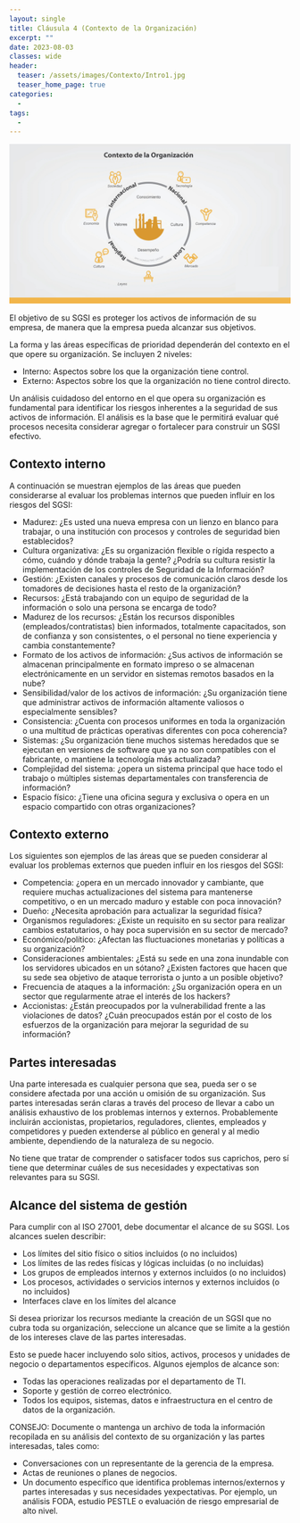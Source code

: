 ```yaml
---
layout: single
title: Cláusula 4 (Contexto de la Organización)
excerpt: ""
date: 2023-08-03
classes: wide
header:
  teaser: /assets/images/Contexto/Intro1.jpg
  teaser_home_page: true
categories:
  - 
tags:
  - 
---
```


![](/assets/images/Contexto/Intro2.jpg)

El objetivo de su SGSI es proteger los activos de información de su empresa, de manera que la empresa pueda alcanzar sus objetivos.

La forma y las áreas específicas de prioridad dependerán del contexto en el que opere su organización. Se incluyen 2 niveles:

* Interno: Aspectos sobre los que la organización tiene control.
* Externo: Aspectos sobre los que la organización no tiene control directo.

Un análisis cuidadoso del entorno en el que opera su organización es fundamental para identificar los riesgos inherentes a la seguridad de sus activos de información. El análisis es la base que le permitirá evaluar qué procesos necesita considerar agregar o fortalecer para construir un SGSI efectivo.

## Contexto interno

A continuación se muestran ejemplos de las áreas que pueden considerarse al evaluar los problemas internos que pueden influir en los riesgos del SGSI:

* Madurez: ¿Es usted una nueva empresa con un lienzo en blanco para trabajar, o una institución con procesos y controles de seguridad bien establecidos?
* Cultura organizativa: ¿Es su organización flexible o rígida respecto a cómo, cuándo y dónde trabaja la gente? ¿Podría su cultura resistir la implementación de los controles de Seguridad de la Información?
* Gestión: ¿Existen canales y procesos de comunicación claros desde los tomadores de decisiones hasta el resto de la organización?
* Recursos: ¿Está trabajando con un equipo de seguridad de la información o solo una persona se encarga de todo?
* Madurez de los recursos: ¿Están los recursos disponibles (empleados/contratistas) bien informados, totalmente capacitados, son de confianza y son consistentes, o el personal no tiene experiencia y cambia constantemente?
* Formato de los activos de información: ¿Sus activos de información se almacenan principalmente en formato impreso o se almacenan electrónicamente en un servidor en sistemas remotos basados en la nube?
* Sensibilidad/valor de los activos de información: ¿Su organización tiene que administrar activos de información altamente valiosos o especialmente sensibles?
* Consistencia: ¿Cuenta con procesos uniformes en toda la organización o una multitud de prácticas operativas diferentes con poca coherencia?
* Sistemas: ¿Su organización tiene muchos sistemas heredados que se ejecutan en versiones de software que ya no son compatibles con el fabricante, o mantiene la tecnología más actualizada?
* Complejidad del sistema: ¿opera un sistema principal que hace todo el trabajo o múltiples sistemas departamentales con transferencia de información?
* Espacio físico: ¿Tiene una oficina segura y exclusiva o opera en un espacio compartido con otras organizaciones?

## Contexto externo

Los siguientes son ejemplos de las áreas que se pueden considerar al evaluar los problemas externos que pueden influir en los riesgos del SGSI:

* Competencia: ¿opera en un mercado innovador y cambiante, que requiere muchas actualizaciones del sistema para mantenerse competitivo, o en un mercado maduro y estable con poca innovación?
* Dueño: ¿Necesita aprobación para actualizar la seguridad física?
* Organismos reguladores: ¿Existe un requisito en su sector para realizar cambios estatutarios, o hay poca supervisión en su sector de mercado?
* Económico/político: ¿Afectan las fluctuaciones monetarias y políticas a su organización?
* Consideraciones ambientales: ¿Está su sede en una zona inundable con los servidores ubicados en un sótano? ¿Existen factores que hacen que su sede sea objetivo de ataque terrorista o junto a un posible objetivo?
* Frecuencia de ataques a la información: ¿Su organización opera en un sector que regularmente atrae el interés de los hackers?
* Accionistas: ¿Están preocupados por la vulnerabilidad frente a las violaciones de datos? ¿Cuán preocupados están por el costo de los esfuerzos de la organización para mejorar la seguridad de su información?

## Partes interesadas

Una parte interesada es cualquier persona que sea, pueda ser o se considere afectada por una acción u omisión de su organización. Sus partes interesadas serán claras a través del proceso de llevar a cabo un análisis exhaustivo de los problemas internos y externos. Probablemente incluirán accionistas, propietarios, reguladores, clientes, empleados y competidores y pueden extenderse al público en general y al medio ambiente, dependiendo de la naturaleza de su negocio.

No tiene que tratar de comprender o satisfacer todos sus caprichos, pero sí tiene que determinar cuáles de sus necesidades y expectativas son relevantes para su SGSI.

## Alcance del sistema de gestión

Para cumplir con al ISO 27001, debe documentar el alcance de su SGSI. Los alcances suelen describir:

* Los límites del sitio físico o sitios incluidos (o no incluidos)
* Los límites de las redes físicas y lógicas incluidas (o no incluidas)
* Los grupos de empleados internos y externos incluidos (o no incluidos)
* Los procesos, actividades o servicios internos y externos incluidos (o no incluidos)
* Interfaces clave en los límites del alcance

Si desea priorizar los recursos mediante la creación de un SGSI que no cubra toda su organización, seleccione un alcance que se limite a la gestión de los intereses clave de las partes interesadas.

Esto se puede hacer incluyendo solo sitios, activos, procesos y unidades de negocio o departamentos específicos. Algunos ejemplos de alcance son:

* Todas las operaciones realizadas por el departamento de TI.
* Soporte y gestión de correo electrónico.
* Todos los equipos, sistemas, datos e infraestructura en el centro de datos de la organización.

CONSEJO: Documente o mantenga un archivo de toda la información recopilada en su análisis del contexto de su organización y las partes interesadas, tales como:

* Conversaciones con un representante de la gerencia de la empresa.
* Actas de reuniones o planes de negocios.
* Un documento específico que identifica problemas internos/externos y partes interesadas y sus necesidades yexpectativas. Por ejemplo, un análisis FODA, estudio PESTLE o evaluación de riesgo empresarial de alto nivel.
